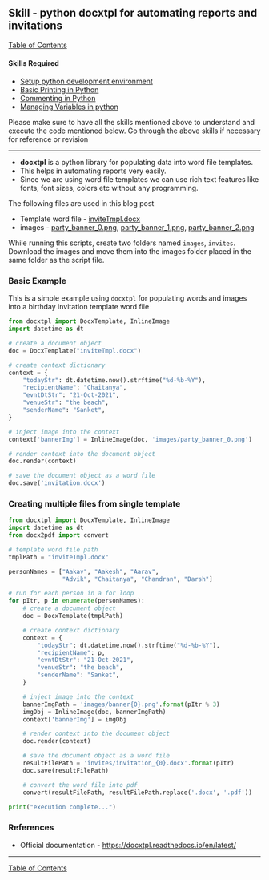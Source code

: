 ## Skill - python docxtpl for automating reports and invitations
[Table of Contents](https://nagasudhir.blogspot.com/2020/04/taming-python-table-of-contents.html)

#### Skills Required
* [Setup python development environment](https://nagasudhir.blogspot.com/2020/04/setup-python-development-environment_14.html)
* [Basic Printing in Python](https://nagasudhir.blogspot.com/2020/04/basic-printing-in-python.html)
* [Commenting in Python](https://nagasudhir.blogspot.com/2020/04/comments-in-python.html)
* [Managing Variables in python](https://nagasudhir.blogspot.com/2020/04/managing-variables-in-python.html)

Please make sure to have all the skills mentioned above to understand and execute the code mentioned below. Go through the above skills if necessary for reference or revision

<hr/>

* **docxtpl** is a python library for populating data into word file templates.
* This helps in automating reports very easily. 
* Since we are using word file templates we can use rich text features like fonts, font sizes, colors etc without any programming.

The following files are used in this blog post
* Template word file - [inviteTmpl.docx](https://github.com/nagasudhirpulla/taming_python/raw/master/blog/skills/assets/data/inviteTmpl.docx)
* images - [party_banner_0.png](https://github.com/nagasudhirpulla/taming_python/raw/master/blog/skills/assets/img/party_banner_0.png), [party_banner_1.png](https://github.com/nagasudhirpulla/taming_python/raw/master/blog/skills/assets/img/party_banner_1.png), [party_banner_2.png](https://github.com/nagasudhirpulla/taming_python/raw/master/blog/skills/assets/img/party_banner_2.png)

While running this scripts, create two folders named ```images```, ```invites```. Download the images and move them into the images folder placed in the same folder as the script file.

### Basic Example
This is a simple example using ```docxtpl``` for populating words and images into a birthday invitation template word file 
```python
from docxtpl import DocxTemplate, InlineImage
import datetime as dt

# create a document object
doc = DocxTemplate("inviteTmpl.docx")

# create context dictionary
context = {
    "todayStr": dt.datetime.now().strftime("%d-%b-%Y"),
    "recipientName": "Chaitanya",
    "evntDtStr": "21-Oct-2021",
    "venueStr": "the beach",
    "senderName": "Sanket",
}

# inject image into the context
context['bannerImg'] = InlineImage(doc, 'images/party_banner_0.png')

# render context into the document object
doc.render(context)

# save the document object as a word file
doc.save('invitation.docx')
```

### Creating multiple files from single template
```python
from docxtpl import DocxTemplate, InlineImage
import datetime as dt
from docx2pdf import convert

# template word file path
tmplPath = "inviteTmpl.docx"

personNames = ["Aakav", "Aakesh", "Aarav",
               "Advik", "Chaitanya", "Chandran", "Darsh"]

# run for each person in a for loop
for pItr, p in enumerate(personNames):
    # create a document object
    doc = DocxTemplate(tmplPath)

    # create context dictionary
    context = {
        "todayStr": dt.datetime.now().strftime("%d-%b-%Y"),
        "recipientName": p,
        "evntDtStr": "21-Oct-2021",
        "venueStr": "the beach",
        "senderName": "Sanket",
    }

    # inject image into the context
    bannerImgPath = 'images/banner{0}.png'.format(pItr % 3)
    imgObj = InlineImage(doc, bannerImgPath)
    context['bannerImg'] = imgObj

    # render context into the document object
    doc.render(context)

    # save the document object as a word file
    resultFilePath = 'invites/invitation_{0}.docx'.format(pItr)
    doc.save(resultFilePath)

    # convert the word file into pdf
    convert(resultFilePath, resultFilePath.replace('.docx', '.pdf'))

print("execution complete...")
``` 

### References
* Official documentation - https://docxtpl.readthedocs.io/en/latest/

<hr/>

[Table of Contents](https://nagasudhir.blogspot.com/2020/04/taming-python-table-of-contents.html)



<!--stackedit_data:
eyJoaXN0b3J5IjpbMTQ3OTYxMTY5NSwxODM4MzI0OTU3LC04OT
M5OTYxOTYsMTg0MDg3NTY3N119
-->
